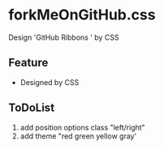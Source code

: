 # forkMeOnGitHub.css

Design 'GitHub Ribbons ' by CSS

## Feature

- Designed by CSS

## ToDoList

1. add position options class "left/right"
1. add theme "red green yellow gray'
